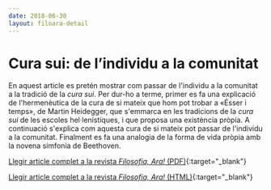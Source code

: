 ```yaml
---
date: 2018-06-30
layout: filoara-detail
---
```


# Cura sui: de l’individu a la comunitat

En aquest article es pretén mostrar com passar de l'individu a la comunitat a la tradició de la _cura sui_. Per dur-ho a
terme, primer es fa una explicació de l'hermenèutica de la cura de si mateix que hom pot trobar a «Ésser i temps», de
Martin Heidegger, que s'emmarca en les tradicions de la _cura sui_ de les escoles hel·lenístiques, i que proposa una
existència pròpia. A continuació s'explica com aquesta cura de si mateix pot passar de l'individu a la comunitat.
Finalment es fa una analogia de la forma de vida pròpia amb la novena simfonia de Beethoven.

[Llegir article complet a la revista _Filosofia, Ara!_ (PDF)](http://www.infofilosofia.info/revista-prova/index.php/FA/article/view/Cura-sui/201){:target="_blank"}

[Llegir article complet a la revista _Filosofia, Ara!_ (HTML)](http://www.infofilosofia.info/revista-prova/index.php/FA/article/view/Cura-sui/202){:target="_blank"}
